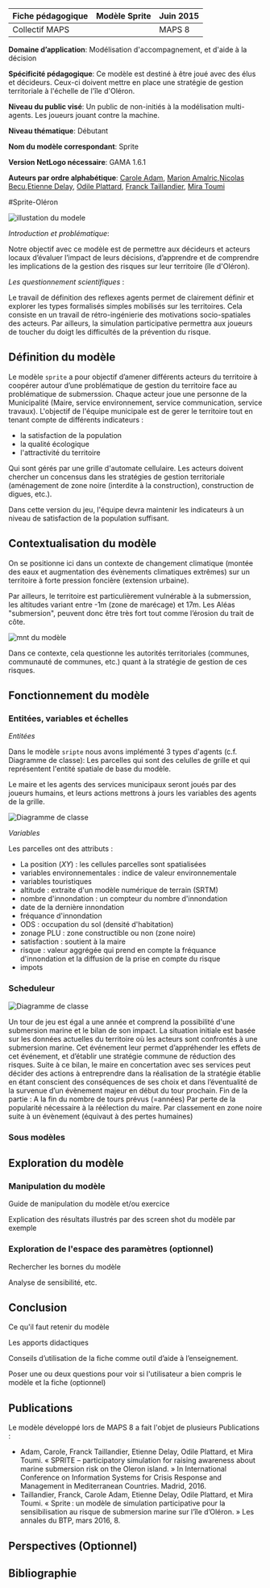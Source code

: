 Fiche pédagogique | Modèle Sprite | Juin 2015
------|-------|--------
Collectif MAPS||MAPS 8

**Domaine d’application**:
Modélisation d'accompagnement, et d'aide à la décision

**Spécificité pédagogique**: Ce modèle est destiné à être joué avec des élus et décideurs. Ceux-ci doivent mettre en place une stratégie de gestion territoriale à l'échelle de l'île d'Oléron.

**Niveau du public visé**: Un public de non-initiés à la modélisation multi-agents. Les joueurs jouant contre la machine.

**Niveau thématique**: Débutant

**Nom du modèle correspondant**: Sprite

**Version NetLogo nécessaire**: GAMA 1.6.1

**Auteurs par ordre alphabétique**: [Carole Adam](mailto:carole.adam.rmit@gmail.com), [Marion Amalric](mailto:marion.amalric@univ-tours.fr),[Nicolas Becu](mailto:nicolas.becu@univ-lr.fr),[Etienne Delay](mailto:etienne.delay@gmail.com), [Odile Plattard](mailto:odileplattard@gmail.com), [Franck Taillandier](mailto:franck.taillandier@u-bordeaux.fr), [Mira Toumi](mailto:toumi.mira@live.fr)

#Sprite-Oléron


![illustation du modele](./img/sprite_logo.gif "mnt d'après srtm")


_Introduction et problématique_:

Notre objectif avec ce modèle est de permettre aux décideurs et acteurs locaux d’évaluer l’impact de leurs décisions, d’apprendre et de comprendre les implications de la gestion des risques sur leur territoire (île d'Oléron).

_Les questionnement scientifiques_ :

Le travail de définition des reflexes agents permet de clairement définir et explorer les types formalisés simples mobilisés sur les territoires. Cela consiste en un travail de rétro-ingénierie des motivations socio-spatiales des acteurs. Par ailleurs, la simulation participative permettra aux joueurs de toucher du doigt les difficultés de la prévention du risque.  

## Définition du modèle

Le modèle `sprite` a pour objectif d’amener différents acteurs du territoire à coopérer autour d’une problématique de gestion du territoire face au problématique de submerssion. Chaque acteur joue une personne de la Municipalité (Maire, service environnement, service communication, service travaux). L'objectif de l'équipe municipale est de gerer le territoire tout en tenant compte de différents indicateurs :

 * la satisfaction de la population
 * la qualité écologique
 * l'attractivité du territoire

Qui sont gérés par une grille d'automate cellulaire. Les acteurs doivent chercher un concensus dans les stratégies de gestion territoriale (aménagement de zone noire (interdite à la construction), construction de digues, etc.).

Dans cette version du jeu, l'équipe devra maintenir les indicateurs à un niveau de satisfaction de la population suffisant.


## Contextualisation du modèle
On se positionne ici dans un contexte de changement climatique (montée des eaux et augmentation des évènements climatiques extrêmes) sur un territoire à forte pression foncière (extension urbaine).

Par ailleurs, le territoire est particulièrement vulnérable à la submerssion, les altitudes variant entre -1m (zone de marécage) et 17m. Les Aléas "submersion", peuvent donc être très fort tout comme l’érosion du trait de côte.

![mnt du modèle](./img/mnt.jpg "logo déposé sprite")

Dans ce contexte, cela questionne les autorités territoriales (communes, communauté de communes, etc.) quant à la stratégie de gestion de ces risques.

## Fonctionnement du modèle

### Entitées, variables et échelles

_Entitées_

Dans le modèle `sripte` nous avons implémenté 3 types d'agents (c.f. Diagramme de classe): Les parcelles qui sont des celulles de grille et qui représentent l'entité spatiale de base du modèle.

Le maire et les agents des services municipaux seront joués par des joueurs humains, et leurs actions mettrons à jours les variables des agents de la grille.

![Diagramme de classe](./img/uml_class.png "Diagrammme de classe UML")

_Variables_

Les parcelles ont des attributs :

 * La position (_XY_) : les cellules parcelles sont spatialisées
 * variables environnementales : indice de valeur environnementale
 * variables touristiques
 * altitude : extraite d'un modèle numérique de terrain (SRTM)
 * nombre d'innondation : un compteur du nombre d'innondation
 * date de la dernière innondation
 * fréquance d'innondation
 * ODS : occupation du sol (densité d'habitation)
 * zonage PLU : zone constructible ou non (zone noire)
 * satisfaction : soutient à la maire
 * risque : valeur aggrégée qui prend en compte la fréquance d'innondation et la diffusion de la prise en compte du risque
 * impots

### Scheduleur

![Diagramme de classe](./img/scheduleur.png)


Un tour de jeu est égal a une année et comprend la possibilité d'une submersion marine et le bilan de son impact.
La situation initiale est basée sur les données actuelles du territoire où les acteurs sont confrontés à une submersion marine. Cet événement leur  permet d’appréhender les effets de cet événement, et d’établir une stratégie commune de réduction des risques. Suite à ce bilan, le maire en concertation avec ses services  peut décider des actions à entreprendre dans la réalisation de la stratégie établie en étant conscient des conséquences de ses choix et dans l’éventualité de la survenue d’un évènement majeur en début du tour prochain.
Fin de la partie :
A la fin du nombre de tours prévus (=années)
Par perte de la popularité nécessaire à la réélection du maire.
Par classement en zone noire suite à un évènement (équivaut à des pertes humaines)

### Sous modèles



## Exploration du modèle
### Manipulation du modèle
Guide de manipulation du modèle et/ou exercice

Explication des résultats illustrés par des screen shot du modèle par exemple

### Exploration de l'espace des paramètres (optionnel)
Rechercher les bornes du modèle

Analyse de sensibilité, etc.
## Conclusion
Ce qu'il faut retenir du modèle

Les apports didactiques

Conseils d’utilisation de la fiche comme outil d’aide à l’enseignement.

Poser une ou deux questions pour voir si l'utilisateur a bien compris le modèle et la fiche (optionnel)

## Publications
Le modèle développé lors de MAPS 8 a fait l'objet de plusieurs Publications :
* Adam, Carole, Franck Taillandier, Etienne Delay, Odile Plattard, et Mira Toumi. « SPRITE – participatory simulation for raising awareness about marine submersion risk on the Oleron island. » In International Conference on Information Systems for Crisis Response and Management in Mediterranean Countries. Madrid, 2016.
* Taillandier, Franck, Carole Adam, Etienne Delay, Odile Plattard, et Mira Toumi. « Sprite : un modèle de simulation participative pour la sensibilisation au risque de submersion marine sur l’île d’Oléron. » Les annales du BTP, mars 2016, 8.

## Perspectives (Optionnel)
## Bibliographie

